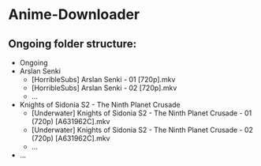 # Anime-Downloader

## Ongoing folder structure:

* Ongoing
 * Arslan Senki
   * [HorribleSubs] Arslan Senki - 01 [720p].mkv
    * [HorribleSubs] Arslan Senki - 02 [720p].mkv
    * ...
 * Knights of Sidonia S2 - The Ninth Planet Crusade
   * [Underwater] Knights of Sidonia S2 - The Ninth Planet Crusade - 01 (720p) [A631962C].mkv
    * [Underwater] Knights of Sidonia S2 - The Ninth Planet Crusade - 02 (720p) [A631962C].mkv
    * ...
 * ...
